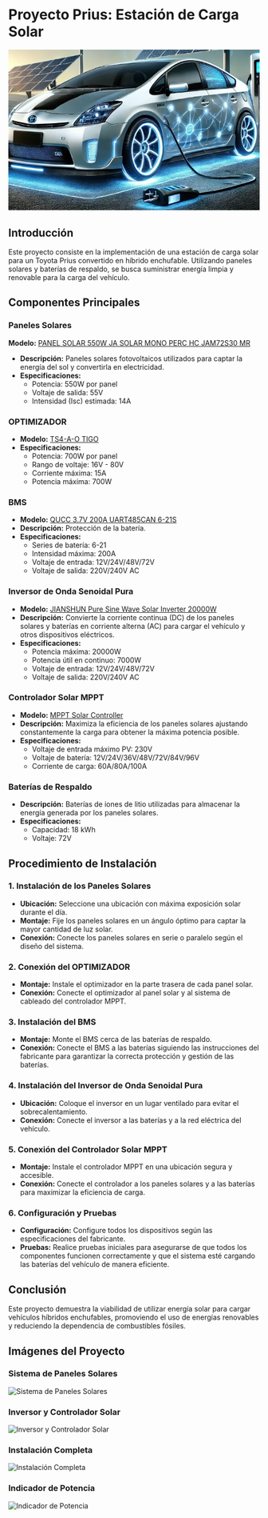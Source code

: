 # Proyecto Prius: Estación de Carga Solar

![Toyota Prius Gen 2 Plug-in Solar](https://github.com/Lorevalles/Cargador_Solar/blob/main/Cargando.JPG)

## Introducción
Este proyecto consiste en la implementación de una estación de carga solar para un Toyota Prius convertido en híbrido enchufable. Utilizando paneles solares y baterías de respaldo, se busca suministrar energía limpia y renovable para la carga del vehículo.

## Componentes Principales

### Paneles Solares
**Modelo:** [PANEL SOLAR 550W JA SOLAR MONO PERC HC JAM72S30 MR](https://www.obramat.es/panel-solar-465w-ja-solar-mono-perc-hc-25037434.html)
- **Descripción:** Paneles solares fotovoltaicos utilizados para captar la energía del sol y convertirla en electricidad.
- **Especificaciones:**
  - Potencia: 550W por panel
  - Voltaje de salida: 55V
  - Intensidad (Isc) estimada: 14A
    
### OPTIMIZADOR
- **Modelo:** [TS4-A-O TIGO](https://www.obramat.es/optimizador-ts4-a-o-tigo-10974712.html)
- **Especificaciones:**
  - Potencia: 700W por panel
  - Rango de voltaje: 16V - 80V
  - Corriente máxima: 15A
  - Potencia máxima: 700W

### BMS 
- **Modelo:** [QUCC 3.7V 200A UART485CAN 6-21S](https://es.aliexpress.com/item/1005004981652594.html?spm=a2g0o.order_list.order_list_main.144.2631194dYLNt67&gatewayAdapt=glo2esp)
- **Descripción:** Protección de la batería.
- **Especificaciones:**
  - Series de batería: 6-21
  - Intensidad máxima: 200A
  - Voltaje de entrada: 12V/24V/48V/72V
  - Voltaje de salida: 220V/240V AC
  
### Inversor de Onda Senoidal Pura
- **Modelo:** [JIANSHUN Pure Sine Wave Solar Inverter 20000W](https://amzn.eu/d/04rNMctd)
- **Descripción:** Convierte la corriente continua (DC) de los paneles solares y baterías en corriente alterna (AC) para cargar el vehículo y otros dispositivos eléctricos.
- **Especificaciones:**
  - Potencia máxima: 20000W
  - Potencia útil en continuo: 7000W
  - Voltaje de entrada: 12V/24V/48V/72V
  - Voltaje de salida: 220V/240V AC

### Controlador Solar MPPT
- **Modelo:** [MPPT Solar Controller](https://es.aliexpress.com/item/1005006140709151.html?spm=a2g0o.order_list.order_list_main.5.2631194dYLNt67&gatewayAdapt=glo2esp)
- **Descripción:** Maximiza la eficiencia de los paneles solares ajustando constantemente la carga para obtener la máxima potencia posible.
- **Especificaciones:**
  - Voltaje de entrada máximo PV: 230V
  - Voltaje de batería: 12V/24V/36V/48V/72V/84V/96V
  - Corriente de carga: 60A/80A/100A

### Baterías de Respaldo
- **Descripción:** Baterías de iones de litio utilizadas para almacenar la energía generada por los paneles solares.
- **Especificaciones:**
  - Capacidad: 18 kWh
  - Voltaje: 72V

## Procedimiento de Instalación

### 1. Instalación de los Paneles Solares
- **Ubicación:** Seleccione una ubicación con máxima exposición solar durante el día.
- **Montaje:** Fije los paneles solares en un ángulo óptimo para captar la mayor cantidad de luz solar.
- **Conexión:** Conecte los paneles solares en serie o paralelo según el diseño del sistema.

### 2. Conexión del OPTIMIZADOR
- **Montaje:** Instale el optimizador en la parte trasera de cada panel solar.
- **Conexión:** Conecte el optimizador al panel solar y al sistema de cableado del controlador MPPT.

### 3. Instalación del BMS
- **Montaje:** Monte el BMS cerca de las baterías de respaldo.
- **Conexión:** Conecte el BMS a las baterías siguiendo las instrucciones del fabricante para garantizar la correcta protección y gestión de las baterías.

### 4. Instalación del Inversor de Onda Senoidal Pura
- **Ubicación:** Coloque el inversor en un lugar ventilado para evitar el sobrecalentamiento.
- **Conexión:** Conecte el inversor a las baterías y a la red eléctrica del vehículo.

### 5. Conexión del Controlador Solar MPPT
- **Montaje:** Instale el controlador MPPT en una ubicación segura y accesible.
- **Conexión:** Conecte el controlador a los paneles solares y a las baterías para maximizar la eficiencia de carga.

### 6. Configuración y Pruebas
- **Configuración:** Configure todos los dispositivos según las especificaciones del fabricante.
- **Pruebas:** Realice pruebas iniciales para asegurarse de que todos los componentes funcionen correctamente y que el sistema esté cargando las baterías del vehículo de manera eficiente.


## Conclusión
Este proyecto demuestra la viabilidad de utilizar energía solar para cargar vehículos híbridos enchufables, promoviendo el uso de energías renovables y reduciendo la dependencia de combustibles fósiles.

## Imágenes del Proyecto

### Sistema de Paneles Solares
![Sistema de Paneles Solares](ruta/a/la/imagen/IMG_1881.JPG)

### Inversor y Controlador Solar
![Inversor y Controlador Solar](ruta/a/la/imagen/IMG_2094.JPG)

### Instalación Completa
![Instalación Completa](ruta/a/la/imagen/IMG_1899.JPG)

### Indicador de Potencia
![Indicador de Potencia](ruta/a/la/imagen/IMG_2117.JPG)
